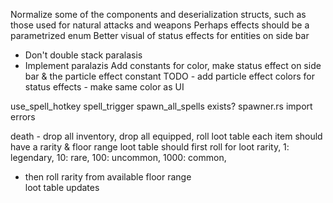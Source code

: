 Normalize some of the components and deserialization structs, such as those used for natural attacks and weapons
Perhaps effects should be a parametrized enum
Better visual of status effects for entities on side bar
- Don't double stack paralasis
- Implement paralazis 
Add constants for color, make status effect on side bar & the particle effect constant
TODO - add particle effect colors for status effects - make same color as UI




use_spell_hotkey
spell_trigger
spawn_all_spells exists?
spawner.rs import errors

death - drop all inventory, drop all equipped, roll loot table
each item should have a rarity & floor range
loot table should first roll for loot rarity, 1: legendary, 10: rare, 100: uncommon, 1000: common,
 - then roll rarity from available floor range  
loot table updates